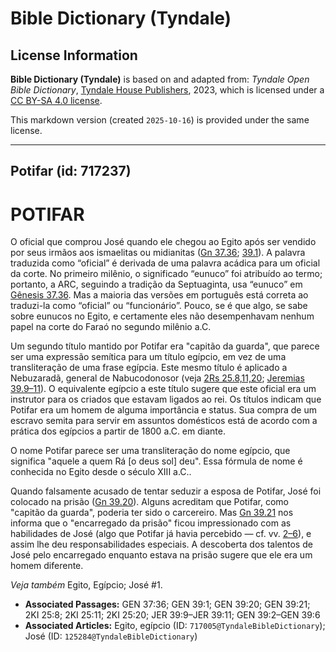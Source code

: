 # Bible Dictionary (Tyndale)

## License Information

**Bible Dictionary (Tyndale)** is based on and adapted from: _Tyndale Open Bible Dictionary_, [Tyndale House Publishers](https://tyndaleopenresources.com/), 2023, which is licensed under a [CC BY-SA 4.0 license](https://creativecommons.org/licenses/by-sa/4.0/legalcode.en).

This markdown version (created `2025-10-16`) is provided under the same license.



--------------------------------

## Potifar (id: 717237)

POTIFAR
=======

O oficial que comprou José quando ele chegou ao Egito após ser vendido por seus irmãos aos ismaelitas ou midianitas ([Gn 37\.36](https://ref.ly/Gen37:36); [39\.1](https://ref.ly/Gen39:1)). A palavra traduzida como “oficial” é derivada de uma palavra acádica para um oficial da corte. No primeiro milênio, o significado “eunuco” foi atribuído ao termo; portanto, a ARC, seguindo a tradição da Septuaginta, usa “eunuco” em [Gênesis 37\.36](https://ref.ly/Gen37:36). Mas a maioria das versões em português está correta ao traduzi\-la como “oficial” ou “funcionário”. Pouco, se é que algo, se sabe sobre eunucos no Egito, e certamente eles não desempenhavam nenhum papel na corte do Faraó no segundo milênio a.C.

Um segundo título mantido por Potifar era "capitão da guarda", que parece ser uma expressão semítica para um título egípcio, em vez de uma transliteração de uma frase egípcia. Este mesmo título é aplicado a Nebuzaradã, general de Nabucodonosor (veja [2Rs 25\.8,11,20](https://ref.ly/2Kgs25:8,2Kgs25:11,2Kgs25:20); [Jeremias 39\.9–11](https://ref.ly/Jer39:9-Jer39:11)). O equivalente egípcio a este título sugere que este oficial era um instrutor para os criados que estavam ligados ao rei. Os títulos indicam que Potifar era um homem de alguma importância e status. Sua compra de um escravo semita para servir em assuntos domésticos está de acordo com a prática dos egípcios a partir de 1800 a.C. em diante.

O nome Potifar parece ser uma transliteração do nome egípcio, que significa "aquele a quem Rá \[o deus sol] deu". Essa fórmula de nome é conhecida no Egito desde o século XIII a.C..

Quando falsamente acusado de tentar seduzir a esposa de Potifar, José foi colocado na prisão ([Gn 39\.20](https://ref.ly/Gen39:20)). Alguns acreditam que Potifar, como "capitão da guarda", poderia ter sido o carcereiro. Mas [Gn 39\.21](https://ref.ly/Gen39:21) nos informa que o "encarregado da prisão" ficou impressionado com as habilidades de José (algo que Potifar já havia percebido — cf. vv. [2–6](https://ref.ly/Gen39:2-Gen39:6)), e assim lhe deu responsabilidades especiais. A descoberta dos talentos de José pelo encarregado enquanto estava na prisão sugere que ele era um homem diferente.

*Veja também* Egito, Egípcio; José \#1.

* **Associated Passages:** GEN 37:36; GEN 39:1; GEN 39:20; GEN 39:21; 2KI 25:8; 2KI 25:11; 2KI 25:20; JER 39:9–JER 39:11; GEN 39:2–GEN 39:6
* **Associated Articles:** Egito, egípcio (ID: `717005@TyndaleBibleDictionary`); José (ID: `125284@TyndaleBibleDictionary`)

